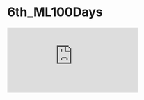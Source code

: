 # 6th_ML100Days
![image](https://github.com/HJHJKOKO/6th_ML100Days/blob/main/certificate_6th_ML.pdf)
